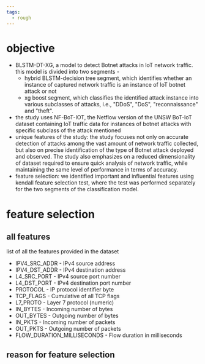 ```yaml
---
tags:
  - rough
---
```

# objective
- BLSTM-DT-XG, a model to detect Botnet attacks in IoT network traffic. this model is divided into two segments - 
	- hybrid BLSTM-decision tree segment, which identifies whether an instance of captured network traffic is an instance of IoT botnet attack or not
	- xg boost segment, which classifies the identified attack instance into various subclasses of attacks, i.e., "DDoS", "DoS", "reconnaissance" and "theft".
- the study uses NF-BoT-IOT, the Netflow version of the UNSW BoT-IoT dataset containing IoT traffic data for instances of botnet attacks with specific subclass of the attack mentioned
- unique features of the study: the study focuses not only on accurate detection of attacks among the vast amount of network traffic collected, but also on precise identification of the type of Botnet attack deployed and observed. The study also emphasizes on a reduced dimensionality of dataset required to ensure quick analysis of network traffic, while maintaining the same level of performance in terms of accuracy. 
- feature selection: we identified important and influential features using kendall feature selection test, where the test was performed separately for the two segments of the classification model. 

# feature selection
## all features
list of all the features provided in the dataset
- IPV4_SRC_ADDR - IPv4 source address
- IPV4_DST_ADDR - IPv4 destination address
- L4_SRC_PORT - IPv4 source port number
- L4_DST_PORT - IPv4 destination port number
- PROTOCOL - IP protocol identifier byte
- TCP_FLAGS - Cumulative of all TCP flags
- L7_PROTO - Layer 7 protocol (numeric)
- IN_BYTES - Incoming number of bytes
- OUT_BYTES - Outgoing number of bytes
- IN_PKTS - Incoming number of packets
- OUT_PKTS - Outgoing number of packets
- FLOW_DURATION_MILLISECONDS - Flow duration in milliseconds

## reason for feature selection
